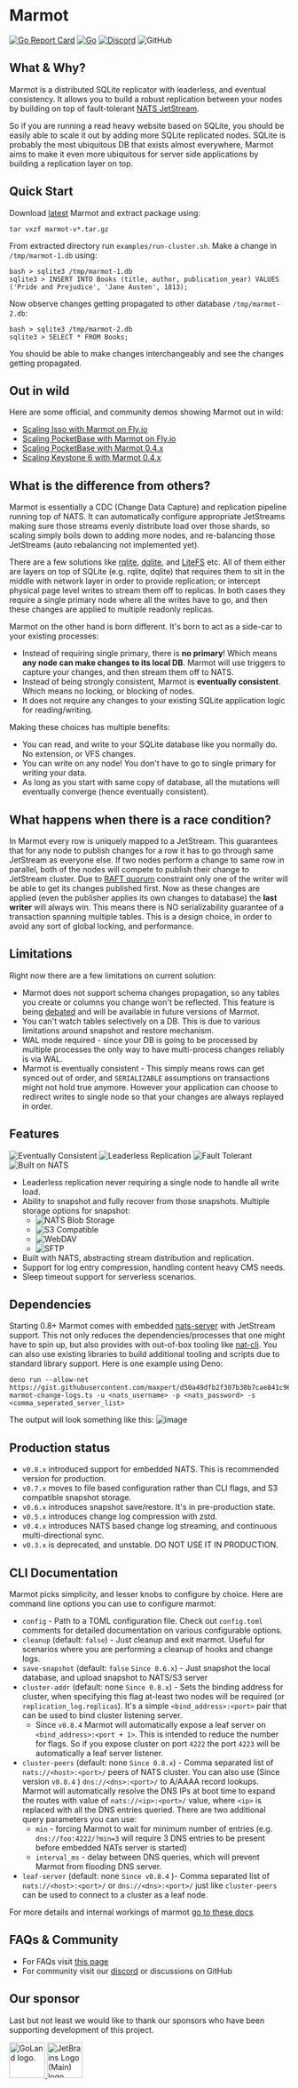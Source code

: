 # Marmot

[![Go Report Card](https://goreportcard.com/badge/github.com/maxpert/marmot)](https://goreportcard.com/report/github.com/maxpert/marmot)
[![Go](https://github.com/maxpert/marmot/actions/workflows/go.yml/badge.svg)](https://github.com/maxpert/marmot/actions/workflows/go.yml)
[![Discord](https://badgen.net/badge/icon/discord?icon=discord&label=Marmot)](https://discord.gg/AWUwY66XsE)
![GitHub](https://img.shields.io/github/license/maxpert/marmot)

## What & Why?

Marmot is a distributed SQLite replicator with leaderless, and eventual consistency. It allows you to build a robust replication 
between your nodes by building on top of fault-tolerant [NATS JetStream](https://nats.io/). 

So if you are running a read heavy website based on SQLite, you should be easily able to scale it out by adding more SQLite replicated nodes. 
SQLite is probably the most ubiquitous DB that exists almost everywhere, Marmot aims to make it even more ubiquitous for server 
side applications by building a replication layer on top.

## Quick Start

Download [latest](https://github.com/maxpert/marmot/releases/latest) Marmot and extract package using:

```
tar vxzf marmot-v*.tar.gz
```

From extracted directory run `examples/run-cluster.sh`. Make a change in `/tmp/marmot-1.db` using:

```
bash > sqlite3 /tmp/marmot-1.db
sqlite3 > INSERT INTO Books (title, author, publication_year) VALUES ('Pride and Prejudice', 'Jane Austen', 1813);
```

Now observe changes getting propagated to other database `/tmp/marmot-2.db`:

```
bash > sqlite3 /tmp/marmot-2.db
sqlite3 > SELECT * FROM Books;
```

You should be able to make changes interchangeably and see the changes getting propagated.

## Out in wild

Here are some official, and community demos showing Marmot out in wild:
 - [Scaling Isso with Marmot on Fly.io](https://maxpert.github.io/marmot/demo)
 - [Scaling PocketBase with Marmot on Fly.io](https://github.com/maxpert/marmot-pocketbase-flyio)
 - [Scaling PocketBase with Marmot 0.4.x](https://www.youtube.com/watch?v=QqZl61bJ9BA)
 - [Scaling Keystone 6 with Marmot 0.4.x](https://youtu.be/GQ5x8pc9vuI)

## What is the difference from others?

Marmot is essentially a CDC (Change Data Capture) and replication pipeline running top of NATS. It can automatically configure appropriate 
JetStreams making sure those streams evenly distribute load over those shards, so scaling simply boils down to adding more nodes, and 
re-balancing those JetStreams (auto rebalancing not implemented yet).

There are a few solutions like [rqlite](https://github.com/rqlite/rqlite), [dqlite](https://dqlite.io/), and 
[LiteFS](https://github.com/superfly/litefs) etc. All of them either are layers on top of SQLite (e.g. 
rqlite, dqlite) that requires them to sit in the middle with network layer in order to provide 
replication; or intercept physical page level writes to stream them off to replicas. In both
cases they require a single primary node where all the writes have to go, and then these 
changes are applied to multiple readonly replicas. 

Marmot on the other hand is born different. It's born to act as a side-car to your existing processes:
 - Instead of requiring single primary, there is **no primary**! Which means **any node can make changes to its local DB**.
   Marmot will use triggers to capture your changes, and then stream them off to NATS. 
 - Instead of being strongly consistent, Marmot is **eventually consistent**. Which means no locking, or blocking of nodes.
 - It does not require any changes to your existing SQLite application logic for reading/writing. 

Making these choices has multiple benefits:

- You can read, and write to your SQLite database like you normally do. No extension, or VFS changes.
- You can write on any node! You don't have to go to single primary for writing your data.
- As long as you start with same copy of database, all the mutations will eventually converge
  (hence eventually consistent).

## What happens when there is a race condition?

In Marmot every row is uniquely mapped to a JetStream. This guarantees that for any node to publish changes for a row it has to go through 
same JetStream as everyone else. If two nodes perform a change to same row in parallel, both of the nodes will compete to publish their 
change to JetStream cluster. Due to [RAFT quorum](https://docs.nats.io/running-a-nats-service/configuration/clustering/jetstream_clustering#raft) 
constraint only one of the writer will be able to get its changes published first. Now as these changes are applied (even the publisher applies 
its own changes to database) the **last writer** will always win. This means there is NO serializability guarantee of a transaction 
spanning multiple tables. This is a design choice, in order to avoid any sort of global locking, and performance. 


## Limitations
Right now there are a few limitations on current solution:
 - Marmot does not support schema changes propagation, so any tables you create or columns you change won't be reflected.
   This feature is being [debated](https://github.com/maxpert/marmot/discussions/59) and will be available in future
   versions of Marmot. 
 - You can't watch tables selectively on a DB. This is due to various limitations around snapshot and restore mechanism.
 - WAL mode required - since your DB is going to be processed by multiple processes the only way to have multi-process 
   changes reliably is via WAL. 
 - Marmot is eventually consistent - This simply means rows can get synced out of order, and `SERIALIZABLE` assumptions 
   on transactions might not hold true anymore. However your application can choose to redirect writes to single node
   so that your changes are always replayed in order.  

## Features

![Eventually Consistent](https://img.shields.io/badge/Eventually%20Consistent-✔️-green)
![Leaderless Replication](https://img.shields.io/badge/Leaderless%20Replication-✔️-green)
![Fault Tolerant](https://img.shields.io/badge/Fault%20Tolerant-✔️-green)
![Built on NATS](https://img.shields.io/badge/Built%20on%20NATS-✔️-green)

 - Leaderless replication never requiring a single node to handle all write load.
 - Ability to snapshot and fully recover from those snapshots. Multiple storage options for snapshot:
   - ![NATS Blob Storage](https://img.shields.io/badge/NATS%20Blob-%E2%9C%94%EF%B8%8F-green) 
   - ![S3 Compatible](https://img.shields.io/badge/S3%20Compatible-%E2%9C%94%EF%B8%8F-green) 
   - ![WebDAV](https://img.shields.io/badge/WebDAV-%E2%9C%94%EF%B8%8F-green)
   - ![SFTP](https://img.shields.io/badge/SFTP-%E2%9C%94%EF%B8%8F-green)
 - Built with NATS, abstracting stream distribution and replication.
 - Support for log entry compression, handling content heavy CMS needs.
 - Sleep timeout support for serverless scenarios.
 

## Dependencies
Starting 0.8+ Marmot comes with embedded [nats-server](https://nats.io/download/) with JetStream support. This not only reduces 
the dependencies/processes that one might have to spin up, but also provides with out-of-box tooling like 
[nat-cli](https://github.com/nats-io/natscli). You can also use existing libraries to build additional
tooling and scripts due to standard library support. Here is one example using Deno:

```
deno run --allow-net https://gist.githubusercontent.com/maxpert/d50a49dfb2f307b30b7cae841c9607e1/raw/6d30803c140b0ba602545c1c0878d3394be548c3/watch-marmot-change-logs.ts -u <nats_username> -p <nats_password> -s <comma_seperated_server_list>
```

The output will look something like this:
![image](https://user-images.githubusercontent.com/22441/196061378-21f885b3-7958-4a7e-994b-09d4e86df721.png)

## Production status

 - `v0.8.x` introduced support for embedded NATS. This is recommended version for production.
 - `v0.7.x` moves to file based configuration rather than CLI flags, and S3 compatible snapshot storage. 
 - `v0.6.x` introduces snapshot save/restore. It's in pre-production state.
 - `v0.5.x` introduces change log compression with zstd.
 - `v0.4.x` introduces NATS based change log streaming, and continuous multi-directional sync.
 - `v0.3.x` is deprecated, and unstable. DO NOT USE IT IN PRODUCTION.

## CLI Documentation

Marmot picks simplicity, and lesser knobs to configure by choice. Here are command line options you can use to
configure marmot:

 - `config` - Path to a TOML configuration file. Check out `config.toml` comments for detailed documentation
   on various configurable options. 
 - `cleanup` (default: `false`) - Just cleanup and exit marmot. Useful for scenarios where you are 
   performing a cleanup of hooks and change logs. 
 - `save-snapshot` (default: `false` `Since 0.6.x`) - Just snapshot the local database, and upload snapshot 
   to NATS/S3 server
 - `cluster-addr` (default: none `Since 0.8.x`) - Sets the binding address for cluster, when specifying
   this flag at-least two nodes will be required (or `replication_log.replicas`). It's a simple 
   `<bind_address>:<port>` pair that can be used to bind cluster listening server. 
   - Since `v0.8.4` Marmot will automatically expose a leaf server on `<bind_address>:<port + 1>`. This is
     intended to reduce the number for flags. So if you expose cluster on port `4222` the port `4223` will
     be automatically a leaf server listener.
 - `cluster-peers` (default: none `Since 0.8.x`) - Comma separated list of `nats://<host>:<port>/` peers of 
   NATS cluster. You can also use (Since version `v0.8.4` ) `dns://<dns>:<port>/` to A/AAAA record lookups. 
   Marmot will automatically resolve the DNS IPs at boot time to expand the routes with value of 
   `nats://<ip>:<port>/` value, where `<ip>` is replaced with all the DNS entries queried. There
   are two additional query parameters you can use:
   - `min` - forcing Marmot to wait for minimum number of entries (e.g. `dns://foo:4222/?min=3` will require
     3 DNS entries to be present before embedded NATs server is started)
   - `interval_ms` - delay between DNS queries, which will prevent Marmot from flooding DNS server.
 - `leaf-server` (default: none `Since v0.8.4` )- Comma separated list of `nats://<host>:<port>/` 
   or `dns://<dns>:<port>/` just like `cluster-peers` can be used to connect to a cluster 
   as a leaf node. 

For more details and internal workings of marmot [go to these docs](https://maxpert.github.io/marmot/).

## FAQs & Community 

 - For FAQs visit [this page](https://maxpert.github.io/marmot/intro#faq)
 - For community visit our [discord](https://discord.gg/AWUwY66XsE) or discussions on GitHub

## Our sponsor

Last but not least we would like to thank our sponsors who have been supporting development of this project.

[<img src="https://resources.jetbrains.com/storage/products/company/brand/logos/GoLand_icon.png" alt="GoLand logo." height="64" />
<img src="https://resources.jetbrains.com/storage/products/company/brand/logos/jb_beam.png" alt="JetBrains Logo (Main) logo." height="64">](https://www.jetbrains.com/?utm_medium=opensource&utm_source=marmot)
